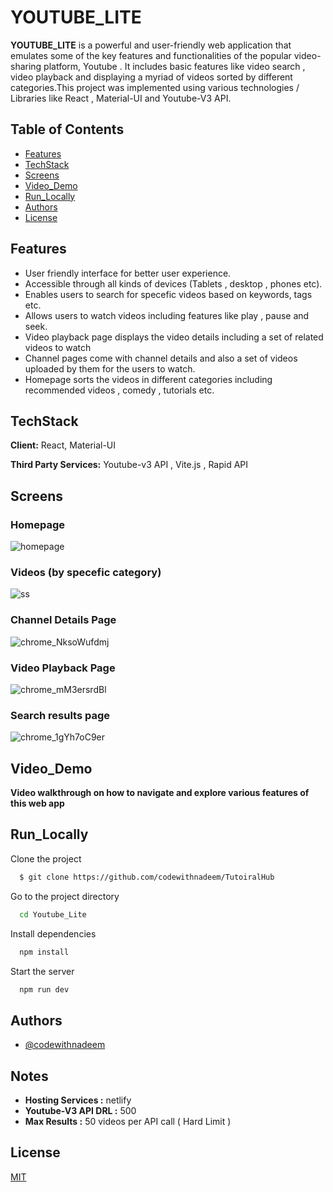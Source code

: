 # YOUTUBE_LITE

**YOUTUBE_LITE** is a powerful and user-friendly web application that emulates some of the key features and functionalities of the popular video-sharing platform, Youtube . It includes basic features like video search , video playback and displaying a myriad of videos sorted by different categories.This project was implemented using various technologies / Libraries like React , Material-UI and Youtube-V3 API.

## Table of Contents
- [Features](#features)
- [TechStack](#techstack)
- [Screens](#screens)
- [Video_Demo](#video_demo)
- [Run_Locally](#run_locally)
- [Authors](#authors)
- [License](#license)

## Features
- User friendly interface for better user experience.
- Accessible through all kinds of devices (Tablets , desktop , phones etc).
- Enables users to search for specefic videos based on keywords, tags etc.
- Allows users to watch videos including features like play , pause and seek.
- Video playback page displays the video details including a set of related videos to watch
- Channel pages come with channel details and also a set of videos uploaded by them for the users to watch.
- Homepage sorts the videos in different categories including recommended videos , comedy , tutorials etc.


## TechStack

**Client:** React, Material-UI

**Third Party Services:** Youtube-v3 API ,  Vite.js , Rapid API

## Screens

### Homepage

![homepage](https://user-images.githubusercontent.com/105824474/236922976-e37f980c-2173-424e-ab5c-7e3e736961e3.png)




### Videos (by specefic category)

![ss](https://user-images.githubusercontent.com/105824474/236922991-3331d331-b243-46f8-ab87-ce86ac9e8f15.png)




### Channel Details Page

![chrome_NksoWufdmj](https://user-images.githubusercontent.com/39136324/230771869-fa5178d0-70c6-494f-b648-8086173195a7.png)

### Video Playback Page

![chrome_mM3ersrdBl](https://user-images.githubusercontent.com/39136324/230771904-43f2ba63-0a0d-46ea-ad50-095eebc6bd6a.png)

### Search results page

![chrome_1gYh7oC9er](https://user-images.githubusercontent.com/39136324/230771990-59935787-c7fd-4633-9714-8d8f4b42bd70.png)

## Video_Demo

**Video walkthrough on how to navigate and explore various features of this web app**





## Run_Locally

Clone the project

```bash
  $ git clone https://github.com/codewithnadeem/TutoiralHub
```

Go to the project directory

```bash
  cd Youtube_Lite
```

Install dependencies

```bash
  npm install
```

Start the server

```bash
  npm run dev
```

## Authors

- [@codewithnadeem](https://github.com/codewithnadeem14502)


## Notes

- **Hosting Services :**  netlify
- **Youtube-V3 API DRL :**  500
- **Max Results :** 50 videos per API call ( Hard Limit )


## License

[MIT](https://choosealicense.com/licenses/mit/)
